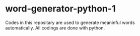 # word-generator-python-1
 Codes in this repositary are used to generate meaninful words automatically.
 All codings are done with python,
